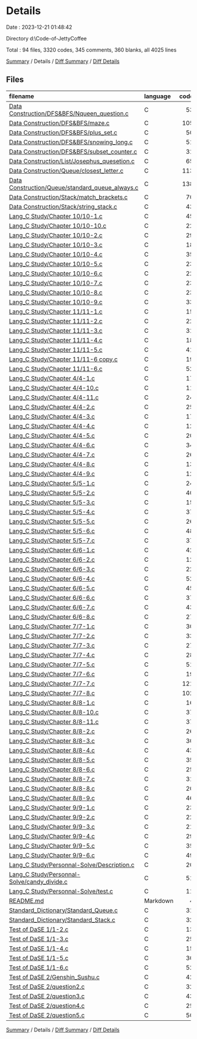 # Details

Date : 2023-12-21 01:48:42

Directory d:\\Code-of-JettyCoffee

Total : 94 files,  3320 codes, 345 comments, 360 blanks, all 4025 lines

[Summary](results.md) / Details / [Diff Summary](diff.md) / [Diff Details](diff-details.md)

## Files
| filename | language | code | comment | blank | total |
| :--- | :--- | ---: | ---: | ---: | ---: |
| [Data Construction/DFS&BFS/Nqueen_question.c](/Data%20Construction/DFS&BFS/Nqueen_question.c) | C | 53 | 12 | 5 | 70 |
| [Data Construction/DFS&BFS/maze.c](/Data%20Construction/DFS&BFS/maze.c) | C | 105 | 24 | 9 | 138 |
| [Data Construction/DFS&BFS/plus_set.c](/Data%20Construction/DFS&BFS/plus_set.c) | C | 50 | 11 | 18 | 79 |
| [Data Construction/DFS&BFS/snowing_long.c](/Data%20Construction/DFS&BFS/snowing_long.c) | C | 51 | 0 | 4 | 55 |
| [Data Construction/DFS&BFS/subset_counter.c](/Data%20Construction/DFS&BFS/subset_counter.c) | C | 31 | 3 | 4 | 38 |
| [Data Construction/List/Josephus_quesetion.c](/Data%20Construction/List/Josephus_quesetion.c) | C | 65 | 18 | 7 | 90 |
| [Data Construction/Queue/closest_letter.c](/Data%20Construction/Queue/closest_letter.c) | C | 113 | 20 | 6 | 139 |
| [Data Construction/Queue/standard_queue_always.c](/Data%20Construction/Queue/standard_queue_always.c) | C | 138 | 30 | 18 | 186 |
| [Data Construction/Stack/match_brackets.c](/Data%20Construction/Stack/match_brackets.c) | C | 70 | 20 | 14 | 104 |
| [Data Construction/Stack/string_stack.c](/Data%20Construction/Stack/string_stack.c) | C | 43 | 11 | 14 | 68 |
| [Lang_C Study/Chapter 10/10-1.c](/Lang_C%20Study/Chapter%2010/10-1.c) | C | 45 | 0 | 4 | 49 |
| [Lang_C Study/Chapter 10/10-10.c](/Lang_C%20Study/Chapter%2010/10-10.c) | C | 22 | 0 | 4 | 26 |
| [Lang_C Study/Chapter 10/10-2.c](/Lang_C%20Study/Chapter%2010/10-2.c) | C | 29 | 0 | 4 | 33 |
| [Lang_C Study/Chapter 10/10-3.c](/Lang_C%20Study/Chapter%2010/10-3.c) | C | 18 | 0 | 3 | 21 |
| [Lang_C Study/Chapter 10/10-4.c](/Lang_C%20Study/Chapter%2010/10-4.c) | C | 35 | 0 | 4 | 39 |
| [Lang_C Study/Chapter 10/10-5.c](/Lang_C%20Study/Chapter%2010/10-5.c) | C | 23 | 0 | 3 | 26 |
| [Lang_C Study/Chapter 10/10-6.c](/Lang_C%20Study/Chapter%2010/10-6.c) | C | 22 | 0 | 3 | 25 |
| [Lang_C Study/Chapter 10/10-7.c](/Lang_C%20Study/Chapter%2010/10-7.c) | C | 23 | 0 | 3 | 26 |
| [Lang_C Study/Chapter 10/10-8.c](/Lang_C%20Study/Chapter%2010/10-8.c) | C | 23 | 0 | 3 | 26 |
| [Lang_C Study/Chapter 10/10-9.c](/Lang_C%20Study/Chapter%2010/10-9.c) | C | 33 | 0 | 3 | 36 |
| [Lang_C Study/Chapter 11/11-1.c](/Lang_C%20Study/Chapter%2011/11-1.c) | C | 15 | 0 | 1 | 16 |
| [Lang_C Study/Chapter 11/11-2.c](/Lang_C%20Study/Chapter%2011/11-2.c) | C | 22 | 0 | 1 | 23 |
| [Lang_C Study/Chapter 11/11-3.c](/Lang_C%20Study/Chapter%2011/11-3.c) | C | 31 | 0 | 3 | 34 |
| [Lang_C Study/Chapter 11/11-4.c](/Lang_C%20Study/Chapter%2011/11-4.c) | C | 18 | 1 | 3 | 22 |
| [Lang_C Study/Chapter 11/11-5.c](/Lang_C%20Study/Chapter%2011/11-5.c) | C | 41 | 0 | 3 | 44 |
| [Lang_C Study/Chapter 11/11-6 copy.c](/Lang_C%20Study/Chapter%2011/11-6%20copy.c) | C | 19 | 0 | 4 | 23 |
| [Lang_C Study/Chapter 11/11-6.c](/Lang_C%20Study/Chapter%2011/11-6.c) | C | 52 | 0 | 5 | 57 |
| [Lang_C Study/Chapter 4/4-1.c](/Lang_C%20Study/Chapter%204/4-1.c) | C | 17 | 0 | 1 | 18 |
| [Lang_C Study/Chapter 4/4-10.c](/Lang_C%20Study/Chapter%204/4-10.c) | C | 11 | 0 | 1 | 12 |
| [Lang_C Study/Chapter 4/4-11.c](/Lang_C%20Study/Chapter%204/4-11.c) | C | 24 | 0 | 1 | 25 |
| [Lang_C Study/Chapter 4/4-2.c](/Lang_C%20Study/Chapter%204/4-2.c) | C | 25 | 0 | 3 | 28 |
| [Lang_C Study/Chapter 4/4-3.c](/Lang_C%20Study/Chapter%204/4-3.c) | C | 17 | 0 | 3 | 20 |
| [Lang_C Study/Chapter 4/4-4.c](/Lang_C%20Study/Chapter%204/4-4.c) | C | 12 | 0 | 1 | 13 |
| [Lang_C Study/Chapter 4/4-5.c](/Lang_C%20Study/Chapter%204/4-5.c) | C | 20 | 0 | 5 | 25 |
| [Lang_C Study/Chapter 4/4-6.c](/Lang_C%20Study/Chapter%204/4-6.c) | C | 34 | 0 | 0 | 34 |
| [Lang_C Study/Chapter 4/4-7.c](/Lang_C%20Study/Chapter%204/4-7.c) | C | 26 | 0 | 4 | 30 |
| [Lang_C Study/Chapter 4/4-8.c](/Lang_C%20Study/Chapter%204/4-8.c) | C | 13 | 0 | 1 | 14 |
| [Lang_C Study/Chapter 4/4-9.c](/Lang_C%20Study/Chapter%204/4-9.c) | C | 12 | 24 | 1 | 37 |
| [Lang_C Study/Chapter 5/5-1.c](/Lang_C%20Study/Chapter%205/5-1.c) | C | 24 | 0 | 4 | 28 |
| [Lang_C Study/Chapter 5/5-2.c](/Lang_C%20Study/Chapter%205/5-2.c) | C | 40 | 0 | 4 | 44 |
| [Lang_C Study/Chapter 5/5-3.c](/Lang_C%20Study/Chapter%205/5-3.c) | C | 15 | 0 | 3 | 18 |
| [Lang_C Study/Chapter 5/5-4.c](/Lang_C%20Study/Chapter%205/5-4.c) | C | 37 | 0 | 4 | 41 |
| [Lang_C Study/Chapter 5/5-5.c](/Lang_C%20Study/Chapter%205/5-5.c) | C | 26 | 0 | 4 | 30 |
| [Lang_C Study/Chapter 5/5-6.c](/Lang_C%20Study/Chapter%205/5-6.c) | C | 48 | 0 | 5 | 53 |
| [Lang_C Study/Chapter 5/5-7.c](/Lang_C%20Study/Chapter%205/5-7.c) | C | 37 | 0 | 4 | 41 |
| [Lang_C Study/Chapter 6/6-1.c](/Lang_C%20Study/Chapter%206/6-1.c) | C | 42 | 0 | 3 | 45 |
| [Lang_C Study/Chapter 6/6-2.c](/Lang_C%20Study/Chapter%206/6-2.c) | C | 12 | 0 | 1 | 13 |
| [Lang_C Study/Chapter 6/6-3.c](/Lang_C%20Study/Chapter%206/6-3.c) | C | 22 | 0 | 1 | 23 |
| [Lang_C Study/Chapter 6/6-4.c](/Lang_C%20Study/Chapter%206/6-4.c) | C | 52 | 0 | 3 | 55 |
| [Lang_C Study/Chapter 6/6-5.c](/Lang_C%20Study/Chapter%206/6-5.c) | C | 45 | 0 | 4 | 49 |
| [Lang_C Study/Chapter 6/6-6.c](/Lang_C%20Study/Chapter%206/6-6.c) | C | 37 | 0 | 3 | 40 |
| [Lang_C Study/Chapter 6/6-7.c](/Lang_C%20Study/Chapter%206/6-7.c) | C | 43 | 0 | 3 | 46 |
| [Lang_C Study/Chapter 6/6-8.c](/Lang_C%20Study/Chapter%206/6-8.c) | C | 27 | 0 | 2 | 29 |
| [Lang_C Study/Chapter 7/7-1.c](/Lang_C%20Study/Chapter%207/7-1.c) | C | 30 | 0 | 2 | 32 |
| [Lang_C Study/Chapter 7/7-2.c](/Lang_C%20Study/Chapter%207/7-2.c) | C | 33 | 3 | 7 | 43 |
| [Lang_C Study/Chapter 7/7-3.c](/Lang_C%20Study/Chapter%207/7-3.c) | C | 27 | 0 | 1 | 28 |
| [Lang_C Study/Chapter 7/7-4.c](/Lang_C%20Study/Chapter%207/7-4.c) | C | 28 | 0 | 1 | 29 |
| [Lang_C Study/Chapter 7/7-5.c](/Lang_C%20Study/Chapter%207/7-5.c) | C | 51 | 0 | 2 | 53 |
| [Lang_C Study/Chapter 7/7-6.c](/Lang_C%20Study/Chapter%207/7-6.c) | C | 19 | 0 | 2 | 21 |
| [Lang_C Study/Chapter 7/7-7.c](/Lang_C%20Study/Chapter%207/7-7.c) | C | 121 | 0 | 2 | 123 |
| [Lang_C Study/Chapter 7/7-8.c](/Lang_C%20Study/Chapter%207/7-8.c) | C | 102 | 0 | 2 | 104 |
| [Lang_C Study/Chapter 8/8-1.c](/Lang_C%20Study/Chapter%208/8-1.c) | C | 16 | 0 | 3 | 19 |
| [Lang_C Study/Chapter 8/8-10.c](/Lang_C%20Study/Chapter%208/8-10.c) | C | 37 | 0 | 1 | 38 |
| [Lang_C Study/Chapter 8/8-11.c](/Lang_C%20Study/Chapter%208/8-11.c) | C | 37 | 0 | 1 | 38 |
| [Lang_C Study/Chapter 8/8-2.c](/Lang_C%20Study/Chapter%208/8-2.c) | C | 26 | 0 | 3 | 29 |
| [Lang_C Study/Chapter 8/8-3.c](/Lang_C%20Study/Chapter%208/8-3.c) | C | 30 | 0 | 3 | 33 |
| [Lang_C Study/Chapter 8/8-4.c](/Lang_C%20Study/Chapter%208/8-4.c) | C | 43 | 0 | 3 | 46 |
| [Lang_C Study/Chapter 8/8-5.c](/Lang_C%20Study/Chapter%208/8-5.c) | C | 35 | 0 | 3 | 38 |
| [Lang_C Study/Chapter 8/8-6.c](/Lang_C%20Study/Chapter%208/8-6.c) | C | 25 | 0 | 3 | 28 |
| [Lang_C Study/Chapter 8/8-7.c](/Lang_C%20Study/Chapter%208/8-7.c) | C | 31 | 0 | 5 | 36 |
| [Lang_C Study/Chapter 8/8-8.c](/Lang_C%20Study/Chapter%208/8-8.c) | C | 20 | 0 | 1 | 21 |
| [Lang_C Study/Chapter 8/8-9.c](/Lang_C%20Study/Chapter%208/8-9.c) | C | 46 | 0 | 3 | 49 |
| [Lang_C Study/Chapter 9/9-1.c](/Lang_C%20Study/Chapter%209/9-1.c) | C | 23 | 0 | 6 | 29 |
| [Lang_C Study/Chapter 9/9-2.c](/Lang_C%20Study/Chapter%209/9-2.c) | C | 22 | 0 | 3 | 25 |
| [Lang_C Study/Chapter 9/9-3.c](/Lang_C%20Study/Chapter%209/9-3.c) | C | 21 | 0 | 3 | 24 |
| [Lang_C Study/Chapter 9/9-4.c](/Lang_C%20Study/Chapter%209/9-4.c) | C | 29 | 0 | 2 | 31 |
| [Lang_C Study/Chapter 9/9-5.c](/Lang_C%20Study/Chapter%209/9-5.c) | C | 35 | 0 | 3 | 38 |
| [Lang_C Study/Chapter 9/9-6.c](/Lang_C%20Study/Chapter%209/9-6.c) | C | 49 | 0 | 7 | 56 |
| [Lang_C Study/Personnal-Solve/Description.c](/Lang_C%20Study/Personnal-Solve/Description.c) | C | 20 | 0 | 4 | 24 |
| [Lang_C Study/Personnal-Solve/candy_divide.c](/Lang_C%20Study/Personnal-Solve/candy_divide.c) | C | 51 | 0 | 2 | 53 |
| [Lang_C Study/Personnal-Solve/test.c](/Lang_C%20Study/Personnal-Solve/test.c) | C | 11 | 2 | 6 | 19 |
| [README.md](/README.md) | Markdown | 4 | 0 | 1 | 5 |
| [Standard_Dictionary/Standard_Queue.c](/Standard_Dictionary/Standard_Queue.c) | C | 31 | 5 | 2 | 38 |
| [Standard_Dictionary/Standard_Stack.c](/Standard_Dictionary/Standard_Stack.c) | C | 32 | 4 | 6 | 42 |
| [Test of DaSE 1/1-2.c](/Test%20of%20DaSE%201/1-2.c) | C | 13 | 39 | 1 | 53 |
| [Test of DaSE 1/1-3.c](/Test%20of%20DaSE%201/1-3.c) | C | 25 | 20 | 7 | 52 |
| [Test of DaSE 1/1-4.c](/Test%20of%20DaSE%201/1-4.c) | C | 15 | 9 | 5 | 29 |
| [Test of DaSE 1/1-5.c](/Test%20of%20DaSE%201/1-5.c) | C | 30 | 9 | 8 | 47 |
| [Test of DaSE 1/1-6.c](/Test%20of%20DaSE%201/1-6.c) | C | 52 | 9 | 4 | 65 |
| [Test of DaSE 2/Genshin_Sushu.c](/Test%20of%20DaSE%202/Genshin_Sushu.c) | C | 42 | 9 | 2 | 53 |
| [Test of DaSE 2/question2.c](/Test%20of%20DaSE%202/question2.c) | C | 32 | 10 | 6 | 48 |
| [Test of DaSE 2/question3.c](/Test%20of%20DaSE%202/question3.c) | C | 43 | 24 | 5 | 72 |
| [Test of DaSE 2/question4.c](/Test%20of%20DaSE%202/question4.c) | C | 25 | 14 | 2 | 41 |
| [Test of DaSE 2/question5.c](/Test%20of%20DaSE%202/question5.c) | C | 50 | 14 | 5 | 69 |

[Summary](results.md) / Details / [Diff Summary](diff.md) / [Diff Details](diff-details.md)